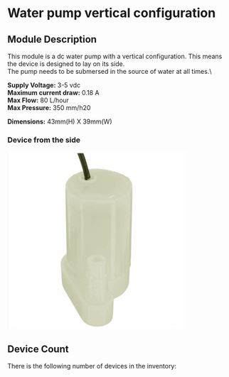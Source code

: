 # Water pump vertical configuration

## Module Description 
This module is a dc water pump with a vertical configuration. This means the device is designed to lay on its side.\
The pump needs to be submersed in the source of water at all times.\

**Supply Voltage:** 3-5 vdc\
**Maximum current draw:** 0.18 A\
**Max Flow:** 80 L/hour\
**Max Pressure:** 350 mm/h20

**Dimensions:** 43mm(H) X 39mm(W)

### Device from the side
<img src="../Pictures/vertical-pump.png" alt="Picture of vertical pump module laying on its side" title="Vertical pump" style="max-width: 400px">

## Device Count
There is the following number of devices in the inventory: 
